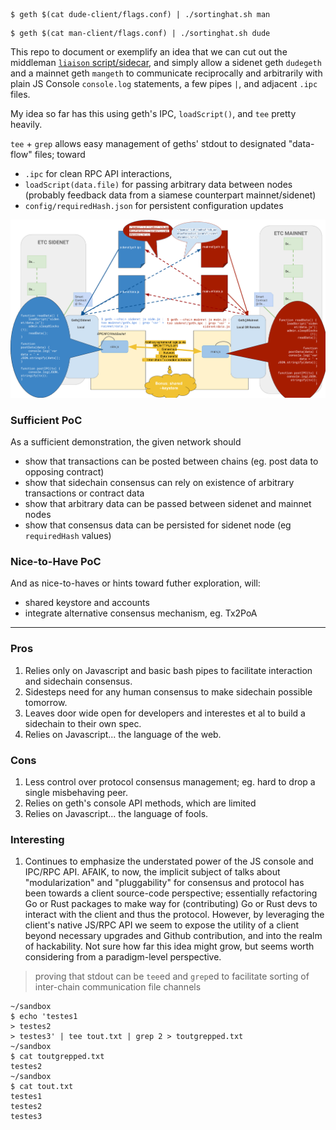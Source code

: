 ```
$ geth $(cat dude-client/flags.conf) | ./sortinghat.sh man
```

```
$ geth $(cat man-client/flags.conf) | ./sortinghat.sh dude
```

This repo to document or exemplify an idea that we can cut out the middleman
[`liaison` script/sidecar](https://github.com/ETCDEVTeam/sidekick-liaison), and simply allow a sidenet geth `dudegeth` and
a mainnet geth `mangeth` to communicate reciprocally and arbitrarily with plain JS Console `console.log` statements, a few pipes `|`, and adjacent `.ipc` files.

My idea so far has this using geth's IPC, `loadScript()`, and `tee` pretty heavily.

`tee` + `grep` allows easy management of geths' stdout to designated
  "data-flow" files; toward
  + `.ipc` for clean RPC API interactions,
  + `loadScript(data.file)` for passing arbitrary data between nodes (probably feedback data from a siamese counterpart mainnet/sidenet)
  + `config/requiredHash.json` for persistent configuration updates

![diagram](./assets/sidechain-siamese-diagram.png)

### Sufficient PoC

As a sufficient demonstration, the given network should

- show that transactions can be posted between chains (eg. post data to opposing contract)
- show that sidechain consensus can rely on existence of arbitrary transactions or contract data
- show that arbitrary data can be passed between sidenet and mainnet nodes
- show that consensus data can be persisted for sidenet node (eg `requiredHash` values)

### Nice-to-Have PoC

And as nice-to-haves or hints toward futher exploration, will:

- shared keystore and accounts
- integrate alternative consensus mechanism, eg. Tx2PoA

----

### Pros

1. Relies only on Javascript and basic bash pipes to facilitate interaction and
  sidechain consensus.
2. Sidesteps need for any human consensus to make sidechain possible tomorrow.
3. Leaves door wide open for developers and interestes et al to build a sidechain to
  their own spec.
4. Relies on Javascript... the language of the web.

### Cons

1. Less control over protocol consensus management; eg. hard to drop a single
  misbehaving peer.
2. Relies on geth's console API methods, which are limited
3. Relies on Javascript... the language of fools.

### Interesting

1. Continues to emphasize the understated power of the JS console and IPC/RPC
  API. AFAIK, to now, the implicit subject of talks about "modularization" and
  "pluggability" for consensus and protocol has been towards a client
  source-code perspective; essentially refactoring Go or Rust packages to make
  way for (contributing) Go or Rust devs to interact with the client and thus
  the protocol. However, by leveraging the client's native JS/RPC API we seem to expose the utility of a client
  beyond necessary upgrades and Github contribution, and into the realm of
  hackability. Not sure how far this idea might grow, but seems worth
  considering from a paradigm-level perspective.


> proving that stdout can be `tee`ed and `grep`ed to facilitate sorting of
inter-chain communication file channels
```
~/sandbox
$ echo 'testes1
> testes2
> testes3' | tee tout.txt | grep 2 > toutgrepped.txt
~/sandbox
$ cat toutgrepped.txt
testes2
~/sandbox
$ cat tout.txt
testes1
testes2
testes3
```
